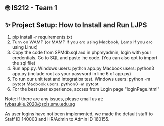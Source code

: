 ## 🤓 IS212 - Team 1 

## ✨ Project Setup: How to Install and Run LJPS 
1. pip install -r requirements.txt
2. Turn on WAMP (or MAMP if you are using Macbook, Lamp if you are using Linux)
3. Copy the code from SPMdb.sql and in phpmyadmin, login with your credentials. Go to SQL and paste the code.
(You can also opt to import the sql file)
5. Run app.py.
Windows users: python app.py
Macbook users: python3 app.py (include root as your password in line 6 of app.py)
6. To run our unit test and integration test.
Windows users: python -m pytest
Macbook users: python3 -m pytest
7. For the best user experience, access from Login page "loginPage.html"


Note: if there are any issues, please email us at: tybasukie.2020@scis.smu.edu.sg

As user logins have not been implemented, we made the default staff to Staff ID 140003 and HR/Admin to Admin ID 160155.







